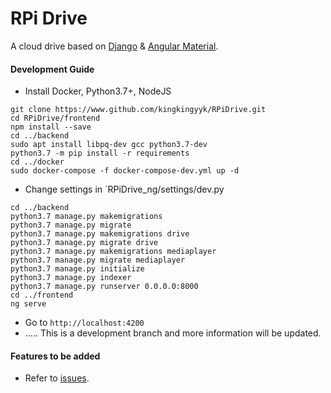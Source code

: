 # RPi Drive

A cloud drive based on [Django](https://www.djangoproject.com/) & [Angular Material](https://material.angular.io/).

#### Development Guide
- Install Docker, Python3.7+, NodeJS
```
git clone https://www.github.com/kingkingyyk/RPiDrive.git
cd RPiDrive/frontend
npm install --save
cd ../backend
sudo apt install libpq-dev gcc python3.7-dev
python3.7 -m pip install -r requirements
cd ../docker
sudo docker-compose -f docker-compose-dev.yml up -d
```
- Change settings in `RPiDrive_ng/settings/dev.py
```
cd ../backend
python3.7 manage.py makemigrations
python3.7 manage.py migrate
python3.7 manage.py makemigrations drive
python3.7 manage.py migrate drive
python3.7 manage.py makemigrations mediaplayer
python3.7 manage.py migrate mediaplayer
python3.7 manage.py initialize
python3.7 manage.py indexer
python3.7 manage.py runserver 0.0.0.0:8000
cd ../frontend
ng serve
```
- Go to `http://localhost:4200`
- ..... This is a development branch and more information will be updated.


#### Features to be added
- Refer to [issues](https://github.com/kingkingyyk/RPiDrive/issues).